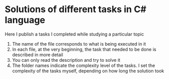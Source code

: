 # Solutions of different tasks in C# language
Here I publish a tasks I completed while studying a particular topic
1. The name of the file corresponds to what is being executed in it
2. In each file, at the very beginning, the task that needed to be done is described in more detail
3. You can only read the description and try to solve it
4. The folder names indicate the complexity level of the tasks. I set the complexity of the tasks myself, depending on how long the solution took
